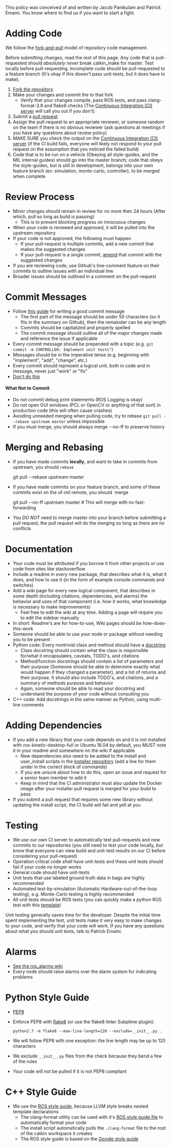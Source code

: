 This policy was conceived of and written by Jacob Panikulam and Patrick Emami. You know where to find us if you want to start a fight.

# Adding Code
We follow the [fork-and-pull](https://guides.github.com/activities/contributing-to-open-source) model of repository code management.

Before submitting changes, read the rest of this page. Any code that is pull-requested should *absolutely never* break catkin_make for master. Test locally before pull-requesting. Incomplete code should be pull-requested to a feature branch (It's okay if this doesn't pass unit-tests, but it does have to make).

1. [Fork the repository](https://help.github.com/articles/fork-a-repo)
2. Make your changes and commit the to that fork
    * Verify that your changes compile, pass ROS tests, and pass clang-format-3.8 and flake8 checks (The [Continuous Integration (CI) server](https://ci.mil.ufl.edu/jenkins/blue/pipelines) *will* call you out if you don't)
3. Submit a [pull request](https://help.github.com/articles/using-pull-requests)
4. Assign the pull-request to an appropriate reviewer, or someone random on the team if there is no obvious reviewer (ask questions at meetings if you have any questions about review policy)
5. MAKE SURE you check the output on the [Continuous Integration (CI) server](https://ci.mil.ufl.edu/jenkins/blue/pipelines) (if the CI build fails, everyone will likely not respond to your pull request on the assumption that you noticed the failed build)
6. Code that is to be run on a vehicle (Obeying all style-guides, and the MIL internal guides) should go into the master branch; code that obeys the style-guides, but is still in development, belongs into your own feature branch (ex: simulation, monte-carlo, controller), to be merged when complete


# Review Process
* Minor changes should remain in review for no more then 24 hours (After which, pull so long as build is passing)
    * This is to prevent blocking progress on innocuous changes
* When your code is reviewed and approved, it will be pulled into the upstream repository
* If your code is not approved, the following must happen
    * If your pull-request is multiple commits, add a new commit that makes the suggested changes
    * If your pull-request is a single commit, [amend](https://www.atlassian.com/git/tutorials/rewriting-history/git-commit--amend) that commit with the suggested changes
* If you are reviewing code, use Github's line-comment feature on their commits to outline issues with an individual line
* Broader issues should be outlined in a comment on the pull-request


# Commit Messages
* Follow [this guide](http://tbaggery.com/2008/04/19/a-note-about-git-commit-messages.html) for writing a good commit message
    * The first part of the message should be under 50 characters (so it fits in the summary on Github), then the remainder can be any length
    * Commits should be capitalized and properly spelled
    * The commit message should outline all of the major changes made and reference the issue if applicable
* Every commit message should be prepended with a topic (e.g. `git commit -m CONTROLLER: Implement unit tests"`)
* Messages should be in the imperative tense (e.g. beginning with "implement", "add", "change", etc.)
* Every commit should represent a logical unit, both in code and in message, never just "work" or "fix"
* [Don't do this](http://www.commitlogsfromlastnight.com)

#### What Not to Commit
* Do not commit debug print statements (ROS Logging is okay)
* Do not open GUI windows (PCL or OpenCV or anything of that sort) in production code (this will often cause crashes)
* Avoiding unneeded merging when pulling code, try to  rebase `git pull --rebase upstream master` unless impossible
* If you must merge, you should always merge --no-ff to preserve history


# Merging and Rebasing
* If you have made commits **locally**, and want to take in commits from upstream, you should `rebase`

    git pull --rebase upstream master

* If you have made commits on your feature branch, and some of these commits exist on the uf-mil remote, you should `merge

    git pull --no-ff upstream master  # This will merge with no fast-forwarding

* You *DO NOT* need to merge master into your branch before submitting a pull request, the pull request will do the merging so long as there are no conflicts


# Documentation
* Your code must be attributed if you borrow it from other projects or use code from sites like stackoverflow
* Include a readme in *every* new package, that describes what it is, what it does, and how to use it (in the form of example console commands and switches)
* Add a *wiki* page for every new logical component, that describes in some depth (including citations, dependencies, and alarms) the behavior and uses of that component (i.e. how it works, what knowledge is necessary to make improvements)
    * Feel free to edit the wiki at any time. Adding a page will require you to edit the sidebar manually
* In short: Readme's are for how-to-use, Wiki pages should be how-does-this-work
* Someone should be able to use your node or package without needing you to be present
* Python code: Every nontrivial class and method should have a [docstring](https://en.wikipedia.org/wiki/Docstring#Python)
    * Class docstring should contain what the class is responsible for/what it encapsulates, caveats, TODO's, and citations
    * Method/function docstrings should contain a list of parameters and their purpose (Someone should be able to determine exactly what would happen if they changed a parameter), and a list of returns and their purpose. It should also include TODO's, and citations, and a summary of methods purpose and behavior
    * Again, someone should be able to read your docstring and understand the purpose of your code without consulting you
* C++ code: Add docstrings in the same manner as Python, using multi-line comments


# Adding Dependencies
* If you add a new library that your code depends on and it is not installed with ros-kinetic-desktop-full or Ubuntu 16.04 by default, you MUST note it in your readme and somewhere on the wiki if applicable
    * New dependencies also need to be added to the install and user_install scripts in the [installer repository](https://github.com/uf-mil/installer) (add a line for them under in the correct block of commands)
    * If you are unsure about how to do this, open an issue and request for a senior team member to add it
    * Keep in mind that the CI administrator must also update the Docker image after your installer pull request is merged for your build to pass
* If you submit a pull request that requires some new library without updating the install script, the CI build will fail and yell at you


# Testing
* We use our own CI server to automatically test pull-requests and new commits to our repositories (you still need to test your code locally, but know that everyone can view build and unit-test results on our CI before considering your pull-request)
* Operation critical code *shall* have unit-tests and these unit tests should fail if your code no longer works
* General code should have unit-tests
* Unit tests that use labeled ground truth data in bags are highly recommended
* Automated test-by-simulation (Automatic Hardware-out-of-the-loop testing), e.g. Monte-Carlo testing is highly recommended
* All unit tests should be ROS tests (you can quickly make a python ROS test with this [template](https://gist.github.com/DSsoto/2fcb0d10a6fcb53ca9ce77a647d6d521))

Unit testing generally saves time for the developer. Despite the initial time spent implementing the test, unit tests make it very easy to make changes to your code, and verify that your code will work. If you have any questions about what you should unit tests, talk to Patrick Emami.


# Alarms
* [See the ros_alarms wiki](https://github.com/uf-mil/ros_alarms/wiki)
* Every node should raise alarms over the alarm system for indicating problems

# Python Style Guide
* [PEP8](https://www.python.org/dev/peps/pep-0008)
* Enforce PEP8 with [flake8](https://pypi.python.org/pypi/flake8) (or use the flake8 linter Subplime plugin):

    `python2.7 -m flake8 --max-line-length=120 --exclude=__init__.py .`

* We will follow PEP8 with one exception: the line length may be up to 120 characters
* We exclude `__init__.py` files from the check because they bend a few of the rules
* Your code will not be pulled if it is not PEP8 compliant


# C++ Style Guide
* We use the [ROS style guide](http://wiki.ros.org/CppStyleGuide), because LLVM style breaks nested template declarations
    * The clang-format utility can be used with it's [ROS style guide file](https://github.com/davetcoleman/roscpp_code_format) to automatically format your code
    * The install script automatically pulls the `.clang-format` file to the root of the catkin workspace it creates
    * The ROS style guide is based on the [Google style guide](https://google.github.io/styleguide/cppguide.html)